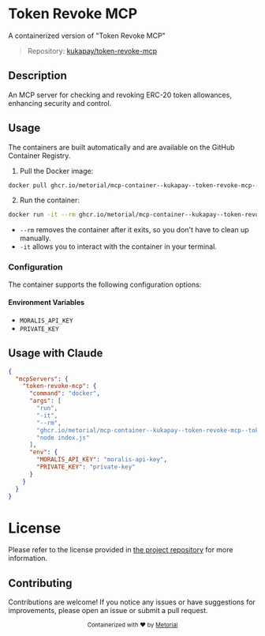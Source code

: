 
# Token Revoke MCP

A containerized version of "Token Revoke MCP"

> Repository: [kukapay/token-revoke-mcp](https://github.com/kukapay/token-revoke-mcp)

## Description

An MCP server for checking and revoking ERC-20 token allowances, enhancing security and control.


## Usage

The containers are built automatically and are available on the GitHub Container Registry.

1. Pull the Docker image:

```bash
docker pull ghcr.io/metorial/mcp-container--kukapay--token-revoke-mcp--token-revoke-mcp
```

2. Run the container:

```bash
docker run -it --rm ghcr.io/metorial/mcp-container--kukapay--token-revoke-mcp--token-revoke-mcp 
```

- `--rm` removes the container after it exits, so you don't have to clean up manually.
- `-it` allows you to interact with the container in your terminal.


### Configuration

The container supports the following configuration options:




#### Environment Variables

- `MORALIS_API_KEY`
- `PRIVATE_KEY`




## Usage with Claude

```json
{
  "mcpServers": {
    "token-revoke-mcp": {
      "command": "docker",
      "args": [
        "run",
        "-it",
        "--rm",
        "ghcr.io/metorial/mcp-container--kukapay--token-revoke-mcp--token-revoke-mcp",
        "node index.js"
      ],
      "env": {
        "MORALIS_API_KEY": "moralis-api-key",
        "PRIVATE_KEY": "private-key"
      }
    }
  }
}
```

# License

Please refer to the license provided in [the project repository](https://github.com/kukapay/token-revoke-mcp) for more information.

## Contributing

Contributions are welcome! If you notice any issues or have suggestions for improvements, please open an issue or submit a pull request.

<div align="center">
  <sub>Containerized with ❤️ by <a href="https://metorial.com">Metorial</a></sub>
</div>
  